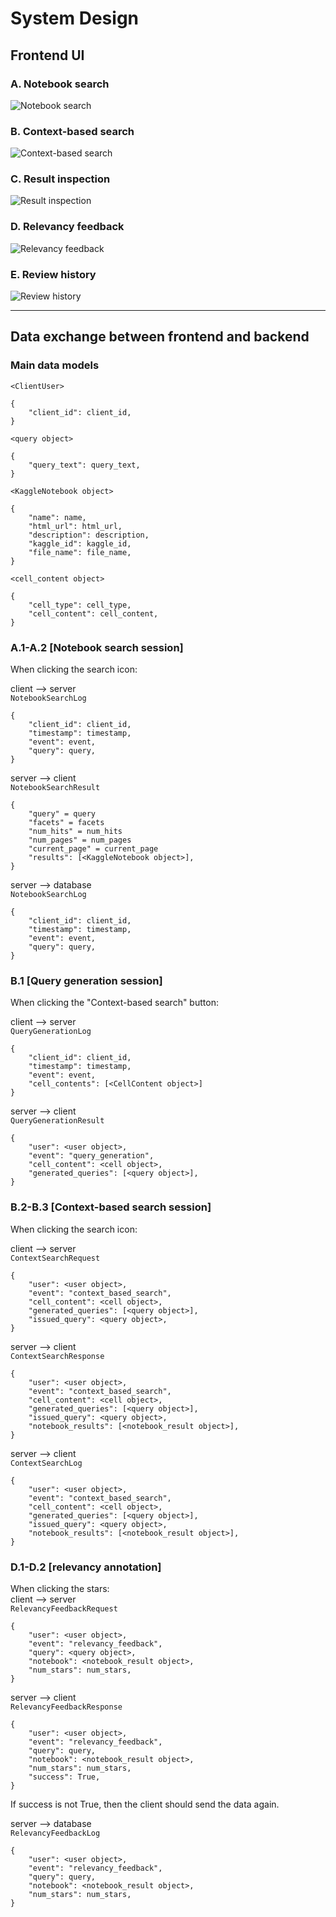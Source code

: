 # System Design
## Frontend UI
### A. Notebook search
![Notebook search](images/notebook_search.png)

### B. Context-based search
![Context-based search](images/context_based_search.png)

### C. Result inspection
![Result inspection](images/result_inspection.png)

### D. Relevancy feedback
![Relevancy feedback](images/relevancy_feedback.png)

### E. Review history
![Review history](images/review_history.png)


-----------------------------------------------------------------------------------------------
## Data exchange between frontend and backend
### Main data models
`<ClientUser>` 
```
{
    "client_id": client_id, 
}
```

`<query object>` 
```
{
    "query_text": query_text, 
}
```

`<KaggleNotebook object>` 
```
{
    "name": name, 
    "html_url": html_url, 
    "description": description, 
    "kaggle_id": kaggle_id,
    "file_name": file_name, 
}
```

`<cell_content object>` 
```
{
    "cell_type": cell_type,
    "cell_content": cell_content,  
}
```


### A.1-A.2 [Notebook search session]
When clicking the search icon: 

client --> server \
`NotebookSearchLog`
```
{
    "client_id": client_id, 
    "timestamp": timestamp, 
    "event": event, 
    "query": query,
}
```

server --> client \
`NotebookSearchResult`
```
{
    "query" = query
    "facets" = facets
    "num_hits" = num_hits
    "num_pages" = num_pages
    "current_page" = current_page
    "results": [<KaggleNotebook object>], 
}
```
server --> database \
`NotebookSearchLog`
```
{
    "client_id": client_id, 
    "timestamp": timestamp, 
    "event": event, 
    "query": query,
}
```


### B.1 [Query generation session]
When clicking the "Context-based search" button: 

client --> server \
`QueryGenerationLog`
```
{
    "client_id": client_id, 
    "timestamp": timestamp, 
    "event": event, 
    "cell_contents": [<CellContent object>]
}
```

server --> client \
`QueryGenerationResult`
```
{
    "user": <user object>, 
    "event": "query_generation", 
    "cell_content": <cell object>, 
    "generated_queries": [<query object>], 
}
```

### B.2-B.3 [Context-based search session]
When clicking the search icon:

client --> server \
`ContextSearchRequest`
```
{
    "user": <user object>, 
    "event": "context_based_search", 
    "cell_content": <cell object>, 
    "generated_queries": [<query object>], 
    "issued_query": <query object>, 
}
```

server --> client \
`ContextSearchResponse`
```
{
    "user": <user object>, 
    "event": "context_based_search", 
    "cell_content": <cell object>, 
    "generated_queries": [<query object>], 
    "issued_query": <query object>, 
    "notebook_results": [<notebook_result object>], 
}
```

server --> client \
`ContextSearchLog`
```
{
    "user": <user object>, 
    "event": "context_based_search", 
    "cell_content": <cell object>, 
    "generated_queries": [<query object>], 
    "issued_query": <query object>, 
    "notebook_results": [<notebook_result object>], 
}
```


### D.1-D.2 [relevancy annotation]
When clicking the stars: \
client --> server \
`RelevancyFeedbackRequest`
```
{
    "user": <user object>, 
    "event": "relevancy_feedback", 
    "query": <query object>, 
    "notebook": <notebook_result object>, 
    "num_stars": num_stars, 
}
```

server --> client \
`RelevancyFeedbackResponse`
```
{
    "user": <user object>, 
    "event": "relevancy_feedback", 
    "query": query, 
    "notebook": <notebook_result object>, 
    "num_stars": num_stars, 
    "success": True, 
}
```
If success is not True, then the client should send the data again. 

server --> database \
`RelevancyFeedbackLog`
```
{
    "user": <user object>, 
    "event": "relevancy_feedback", 
    "query": query, 
    "notebook": <notebook_result object>, 
    "num_stars": num_stars, 
}
```